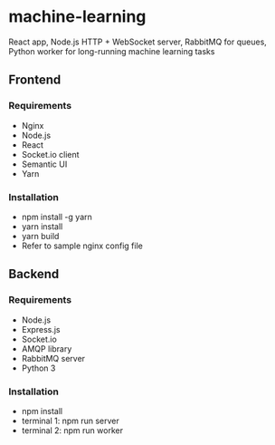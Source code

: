 # machine-learning

React app, Node.js HTTP + WebSocket server, RabbitMQ for queues, Python worker for long-running machine learning tasks

## Frontend

### Requirements

* Nginx
* Node.js
* React
* Socket.io client
* Semantic UI
* Yarn

### Installation

* npm install -g yarn
* yarn install
* yarn build
* Refer to sample nginx config file

## Backend

### Requirements

* Node.js
* Express.js
* Socket.io
* AMQP library
* RabbitMQ server
* Python 3

### Installation

* npm install
* terminal 1: npm run server
* terminal 2: npm run worker
